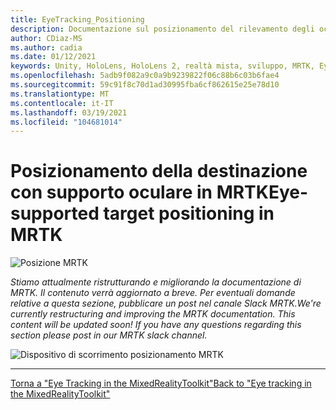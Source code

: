 ```yaml
---
title: EyeTracking_Positioning
description: Documentazione sul posizionamento del rilevamento degli occhi
author: CDiaz-MS
ms.author: cadia
ms.date: 01/12/2021
keywords: Unity, HoloLens, HoloLens 2, realtà mista, sviluppo, MRTK, EyeTracking,
ms.openlocfilehash: 5adb9f082a9c0a9b9239822f06c88b6c03b6fae4
ms.sourcegitcommit: 59c91f8c70d1ad30995fba6cf862615e25e78d10
ms.translationtype: MT
ms.contentlocale: it-IT
ms.lasthandoff: 03/19/2021
ms.locfileid: "104681014"
---
```

# <a name="eye-supported-target-positioning-in-mrtk"></a><span data-ttu-id="9edd9-104">Posizionamento della destinazione con supporto oculare in MRTK</span><span class="sxs-lookup"><span data-stu-id="9edd9-104">Eye-supported target positioning in MRTK</span></span>

![Posizione MRTK](../Images/EyeTracking/mrtk_et_positioning.png)

<!-- TODO: Add content -->
<span data-ttu-id="9edd9-106">_Stiamo attualmente ristrutturando e migliorando la documentazione di MRTK. Il contenuto verrà aggiornato a breve. Per eventuali domande relative a questa sezione, pubblicare un post nel canale Slack MRTK._</span><span class="sxs-lookup"><span data-stu-id="9edd9-106">_We're currently restructuring and improving the MRTK documentation. This content will be updated soon! If you have any questions regarding this section please post in our MRTK slack channel._</span></span>

![Dispositivo di scorrimento posizionamento MRTK](../Images/EyeTracking/mrtk_et_positioning_slider.png)

---
[<span data-ttu-id="9edd9-108">Torna a "Eye Tracking in the MixedRealityToolkit"</span><span class="sxs-lookup"><span data-stu-id="9edd9-108">Back to "Eye tracking in the MixedRealityToolkit"</span></span>](EyeTracking_Main.md)
